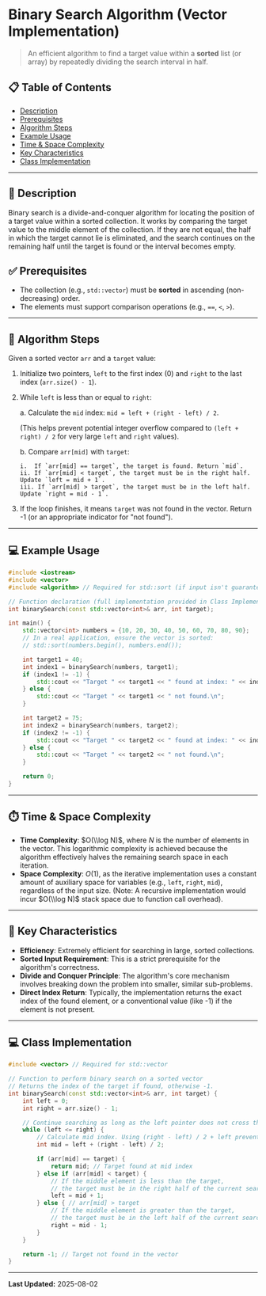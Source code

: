 # Binary Search Algorithm (Vector Implementation)

> An efficient algorithm to find a target value within a **sorted** list (or array) by repeatedly dividing the search interval in half.

## 📋 Table of Contents
- [Description](#description)
- [Prerequisites](#prerequisites)
- [Algorithm Steps](#algorithm-steps)
- [Example Usage](#example-usage)
- [Time & Space Complexity](#time--space-complexity)
- [Key Characteristics](#key-characteristics)
- [Class Implementation](#class-implementation)

---

## 📝 Description

Binary search is a divide-and-conquer algorithm for locating the position of a target value within a sorted collection. It works by comparing the target value to the middle element of the collection. If they are not equal, the half in which the target cannot lie is eliminated, and the search continues on the remaining half until the target is found or the interval becomes empty.

## ✅ Prerequisites

* The collection (e.g., `std::vector`) must be **sorted** in ascending (non-decreasing) order.
* The elements must support comparison operations (e.g., `==`, `<`, `>`).

---

## 🚶 Algorithm Steps

Given a sorted vector `arr` and a `target` value:

1.  Initialize two pointers, `left` to the first index (0) and `right` to the last index (`arr.size() - 1`).

2.  While `left` is less than or equal to `right`:

    a.  Calculate the `mid` index: `mid = left + (right - left) / 2`. 
    
    (This helps prevent potential integer overflow compared to `(left + right) / 2` for very large `left` and `right` values).

    
    b.  Compare `arr[mid]` with `target`:

        i.  If `arr[mid] == target`, the target is found. Return `mid`.
        ii. If `arr[mid] < target`, the target must be in the right half. Update `left = mid + 1`.
        iii. If `arr[mid] > target`, the target must be in the left half. Update `right = mid - 1`.

3.  If the loop finishes, it means `target` was not found in the vector. Return -1 (or an appropriate indicator for "not found").

---

## 💻 Example Usage

```cpp
#include <iostream>
#include <vector>
#include <algorithm> // Required for std::sort (if input isn't guaranteed to be sorted)

// Function declaration (full implementation provided in Class Implementation section)
int binarySearch(const std::vector<int>& arr, int target);

int main() {
    std::vector<int> numbers = {10, 20, 30, 40, 50, 60, 70, 80, 90};
    // In a real application, ensure the vector is sorted:
    // std::sort(numbers.begin(), numbers.end()); 

    int target1 = 40;
    int index1 = binarySearch(numbers, target1);
    if (index1 != -1) {
        std::cout << "Target " << target1 << " found at index: " << index1 << "\n"; 
    } else {
        std::cout << "Target " << target1 << " not found.\n";
    }

    int target2 = 75;
    int index2 = binarySearch(numbers, target2);
    if (index2 != -1) {
        std::cout << "Target " << target2 << " found at index: " << index2 << "\n";
    } else {
        std::cout << "Target " << target2 << " not found.\n"; 
    }

    return 0;
}
````

-----

## ⏱️ Time & Space Complexity

  * **Time Complexity**: $O(\\log N)$, where $N$ is the number of elements in the vector. This logarithmic complexity is achieved because the algorithm effectively halves the remaining search space in each iteration.
  * **Space Complexity**: $O(1)$, as the iterative implementation uses a constant amount of auxiliary space for variables (e.g., `left`, `right`, `mid`), regardless of the input size. (Note: A recursive implementation would incur $O(\\log N)$ stack space due to function call overhead).

-----

## 🔑 Key Characteristics

  * **Efficiency**: Extremely efficient for searching in large, sorted collections.
  * **Sorted Input Requirement**: This is a strict prerequisite for the algorithm's correctness.
  * **Divide and Conquer Principle**: The algorithm's core mechanism involves breaking down the problem into smaller, similar sub-problems.
  * **Direct Index Return**: Typically, the implementation returns the exact index of the found element, or a conventional value (like -1) if the element is not present.

-----

## 💻 Class Implementation

```cpp
#include <vector> // Required for std::vector

// Function to perform binary search on a sorted vector
// Returns the index of the target if found, otherwise -1.
int binarySearch(const std::vector<int>& arr, int target) {
    int left = 0;
    int right = arr.size() - 1;

    // Continue searching as long as the left pointer does not cross the right pointer
    while (left <= right) {
        // Calculate mid index. Using (right - left) / 2 + left prevents overflow.
        int mid = left + (right - left) / 2;

        if (arr[mid] == target) {
            return mid; // Target found at mid index
        } else if (arr[mid] < target) {
            // If the middle element is less than the target,
            // the target must be in the right half of the current search space.
            left = mid + 1; 
        } else { // arr[mid] > target
            // If the middle element is greater than the target,
            // the target must be in the left half of the current search space.
            right = mid - 1; 
        }
    }

    return -1; // Target not found in the vector
}
```

-----

**Last Updated:** 2025-08-02

```
```